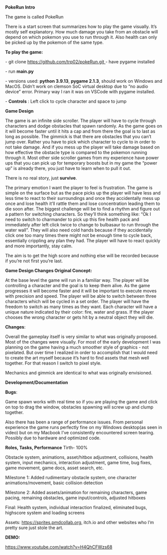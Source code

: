 ﻿<a name="br1"></a>**PokeRun Intro**

The game is called PokeRun

There is a start screen that summarizes how to play the game visually. It’s mostly selfexplanatory. How much damage you take from an obstacle will depend on which pokemon youuse to run through it. Also health can only be picked up by the pokemon of the same type.




<a name="br2"></a>**To play the game:**

\- git clone [https://github.com/trp02/pokeRun.git](https://github.com/trp02/pokeRun.git)- have pygame installed

\- run **main.py**

\- versions used: **python 3.9.13**, **pygame 2.1.3**, should work on Windows and MacOS. Didn’twork on clemson SoC virtual desktop due to “no audio device” error. Primary way I ran it was onVSCode with pygame installed.

\- **Controls** : Left click to cycle character and space to jump

**Game Design**

The game is an infinite side scroller. The player will have to cycle through characters and dodgeobstacles that spawn randomly. As the game goes on it will become faster until it hits a cap andfrom there the goal is to last as long as possible. The gimmick is that there are obstacles thatyou can’t jump over. Rather you have to pick which character to cycle to in order to not takedamage. And if you mess up the player will take damage based on how effective the obstacletype is compared to the pokemon running through it. Most other side scroller games from myexperience have power ups that you can pick up for temporary boosts but in my game the“power up” is already there, you just have to learn when to pull it out.

There is no real story, just **survive**.

The primary emotion I want the player to feel is frustration. The game is simple on the surfacebut as the pace picks up the player will have less and less time to react to their surroundingsand once they accidentally mess up once and lose health it’ll rattle them and lose concentrationleading them to die soon after. The biggest challenge will be to find a rhythm and figure out apattern for switching characters. So they’ll think something like: “Ok I need to switch tocharmander to pick up this fire health pack and immediately after left click twice to change tobulbasaur to run through the water wall”. They will also need cold hands because if theyaccidentally click one too many times there might not be enough time to cycle back, essentiallycrippling any plan they had. The player will have to react quickly and more importantly, staycalm.

The aim is to get the high score and nothing else will be recorded because if you’re not firstyou’re last.

**Game Design Changes Original Concept:**

At the base level the game will run in a familiar way. The player will be controlling a characterand the goal is to keep them alive. As the game progresses it will become faster and it will beimportant to execute moves with precision and speed. The player will be able to switch betweenthree characters which will be cycled in a set order. The player will have the freedom to switchas many times as they want. Each character will have a unique nature indicated by their color:fire, water and grass. If the player chooses the wrong character or gets hit by a neutral objectthey will die.




<a name="br3"></a>**Changes**:

Overall the gameplay itself is very similar to what was originally proposed. Most of the changeswere visually. For most of the early development I was planning on the game having a muchsmoother style of graphics - not pixelated. But over time I realized in order to accomplish that Iwould need to create the art myself because it’s hard to find assets that mesh well together. Forthat reason I switch to pixel style.

Mechanics and gimmick are identical to what was originally envisioned.

**Development/Documentation**

**Bugs**:

Game spawn works with real time so if you are playing the game and click on top to drag thewindow, obstacles spawning will screw up and clump together.

Also there has been a range of performance issues. From personal experience the game runsperfectly fine on my Windows desktop(as seen in video) but on my Macbook I’ve consistentlyencountered screen tearing. Possibly due to hardware and optimized code.




<a name="br4"></a>**Roles, Tasks, Performance** Tirth- 100%

Obstacle system, animations, asset/hitbox adjustment, collisions, health system, inputmechanics, interaction adjustment, game time, bug fixes, game movement, game docs, assetsearch, etc.

Milestone 1: Added rudimentary obstacle system, one character animations/movement, basiccollision detection

Milestone 2: Added assets/animation for remaining characters, game pacing, remainingobstacles, game input/controls, adjusted hitboxes

Final: Health system, individual interaction finalized, eliminated bugs, highscore system andloading screens

Assets: <https://sprites.pmdcollab.org>, itch.io and other websites who I’m pretty sure just stole theart.

**DEMO:**

<https://www.youtube.com/watch?v=H4QhCFWzs68>
